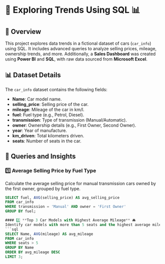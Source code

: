 # 🚗 Exploring Trends Using SQL 📊

## 📖 Overview
This project explores data trends in a fictional dataset of cars (`car_info`) using SQL. It includes advanced queries to analyze selling prices, mileage, ownership trends, and more. Additionally, a **Sales Dashboard** was created using **Power BI** and **SQL**, with raw data sourced from **Microsoft Excel**.

## 📊 Dataset Details
The `car_info` dataset contains the following fields:
- **Name**: Car model name.
- **selling_price**: Selling price of the car.
- **mileage**: Mileage of the car in km/l.
- **fuel**: Fuel type (e.g., Petrol, Diesel).
- **transmission**: Type of transmission (Manual/Automatic).
- **owner**: Ownership details (e.g., First Owner, Second Owner).
- **year**: Year of manufacture.
- **km_driven**: Total kilometers driven.
- **seats**: Number of seats in the car.

## 🚀 Queries and Insights
### 1️⃣ **Average Selling Price by Fuel Type**  
Calculate the average selling price for manual transmission cars owned by the first owner, grouped by fuel type.
```sql
SELECT fuel, AVG(selling_price) AS avg_selling_price
FROM car_info
WHERE transmission = 'Manual' AND owner = 'First Owner'
GROUP BY fuel;

#### 2️⃣ **Top 3 Car Models with Highest Average Mileage** 🚘  
Identify car models with more than 5 seats and the highest average mileage.
```sql
SELECT Name, AVG(mileage) AS avg_mileage
FROM car_info
WHERE seats > 5
GROUP BY Name
ORDER BY avg_mileage DESC
LIMIT 3;









